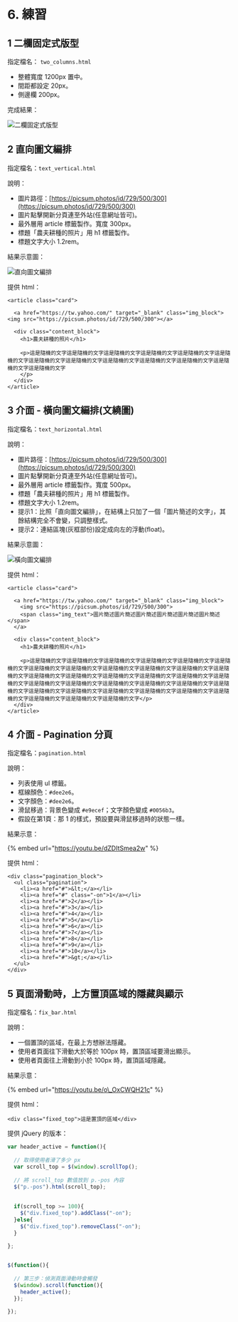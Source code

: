 # 6. 練習

## 1 二欄固定式版型

指定檔名： `two_columns.html` 

* 整體寬度 1200px 置中。
* 間距都設定 20px。
* 側邊欄 200px。

完成結果：

![&#x4E8C;&#x6B04;&#x56FA;&#x5B9A;&#x5F0F;&#x7248;&#x578B;](.gitbook/assets/er-lan-gu-ding-shi-ban-xing-jie-guo.png)

## 2 直向圖文編排

指定檔名：`text_vertical.html`

說明：

* 圖片路徑：[https://picsum.photos/id/729/500/300](https://picsum.photos/id/729/500/300)
* 圖片點擊開新分頁連至外站\(任意網址皆可\)。
* 最外層用 article 標籤製作。寬度 300px。
* 標題「農夫耕種的照片」用 h1 標籤製作。
* 標題文字大小 1.2rem。

結果示意圖：

![&#x76F4;&#x5411;&#x5716;&#x6587;&#x7DE8;&#x6392;](.gitbook/assets/general_text1.png)

提供 html：

```markup
<article class="card">
  
  <a href="https://tw.yahoo.com/" target="_blank" class="img_block"><img src="https://picsum.photos/id/729/500/300"></a>
  
  <div class="content_block">
    <h1>農夫耕種的照片</h1>

    <p>這是隨機的文字這是隨機的文字這是隨機的文字這是隨機的文字這是隨機的文字這是隨機的文字這是隨機的文字這是隨機的文字這是隨機的文字這是隨機的文字這是隨機的文字這是隨機的文字這是隨機的文字
    </p>
  </div>
</article>
```

## 3 介面 - 橫向圖文編排\(文繞圖\)

指定檔名：`text_horizontal.html`

說明：

* 圖片路徑：[https://picsum.photos/id/729/500/300](https://picsum.photos/id/729/500/300)
* 圖片點擊開新分頁連至外站\(任意網址皆可\)。
* 最外層用 article 標籤製作。寬度 500px。
* 標題「農夫耕種的照片」用 h1 標籤製作。
* 標題文字大小 1.2rem。
* 提示1：比照「直向圖文編排」，在結構上只加了一個「圖片簡述的文字」，其餘結構完全不會變，只調整樣式。
* 提示2：連結區塊\(灰框部份\)設定成向左的浮動\(float\)。

結果示意圖：

![&#x6A6B;&#x5411;&#x5716;&#x6587;&#x7DE8;&#x6392;](.gitbook/assets/text_horizontal.png)

提供 html：

```markup
<article class="card">
  
  <a href="https://tw.yahoo.com/" target="_blank" class="img_block">
    <img src="https://picsum.photos/id/729/500/300">
    <span class="img_text">圖片簡述圖片簡述圖片簡述圖片簡述圖片簡述圖片簡述</span>
  </a>
  
  <div class="content_block">
    <h1>農夫耕種的照片</h1>

    <p>這是隨機的文字這是隨機的文字這是隨機的文字這是隨機的文字這是隨機的文字這是隨機的文字這是隨機的文字這是隨機的文字這是隨機的文字這是隨機的文字這是隨機的文字這是隨機的文字這是隨機的文字這是隨機的文字這是隨機的文字這是隨機的文字這是隨機的文字這是隨機的文字這是隨機的文字這是隨機的文字這是隨機的文字這是隨機的文字這是隨機的文字這是隨機的文字這是隨機的文字這是隨機的文字這是隨機的文字這是隨機的文字這是隨機的文字這是隨機的文字這是隨機的文字這是隨機的文字這是隨機的文字</p>
  </div>
</article>
```

## 4 介面 - Pagination 分頁

指定檔名：`pagination.html`

說明：

* 列表使用 ul 標籤。
* 框線顏色：`#dee2e6`。
* 文字顏色：`#dee2e6`。
* 滑鼠移過：背景色變成 `#e9ecef`；文字顏色變成 `#0056b3`。
* 假設在第1頁：那 1 的樣式，預設要與滑鼠移過時的狀態一樣。

結果示意：

{% embed url="https://youtu.be/dZDItSmea2w" %}

提供 html：

```markup
<div class="pagination_block">
  <ul class="pagination">
    <li><a href="#">&lt;</a></li>
    <li><a href="#" class="-on">1</a></li>
    <li><a href="#">2</a></li>
    <li><a href="#">3</a></li>
    <li><a href="#">4</a></li>
    <li><a href="#">5</a></li>
    <li><a href="#">6</a></li>
    <li><a href="#">7</a></li>
    <li><a href="#">8</a></li>
    <li><a href="#">9</a></li>
    <li><a href="#">10</a></li>
    <li><a href="#">&gt;</a></li>
  </ul>
</div>
```

## 5 頁面滑動時，上方置頂區域的隱藏與顯示

指定檔名：`fix_bar.html`

說明：

* 一個置頂的區域，在最上方想辦法隱藏。
* 使用者頁面往下滑動大於等於 100px 時，置頂區域要滑出顯示。
* 使用者頁面往上滑動到小於 100px 時，置頂區域隱藏。

結果示意：

{% embed url="https://youtu.be/o\_OxCWQH21c" %}

提供 html：

```markup
<div class="fixed_top">這是置頂的區域</div>
```

提供 jQuery 的版本：

```javascript
var header_active = function(){
  
  // 取得使用者滑了多少 px
  var scroll_top = $(window).scrollTop();
  
  // 將 scroll_top 數值放到 p.-pos 內容
  $("p.-pos").html(scroll_top);
  
  
  if(scroll_top >= 100){
    $("div.fixed_top").addClass("-on");
  }else{
    $("div.fixed_top").removeClass("-on");
  }
  
};


$(function(){
  
  // 第三步：偵測頁面滑動時會觸發
  $(window).scroll(function(){
    header_active();
  });
  
});
```

